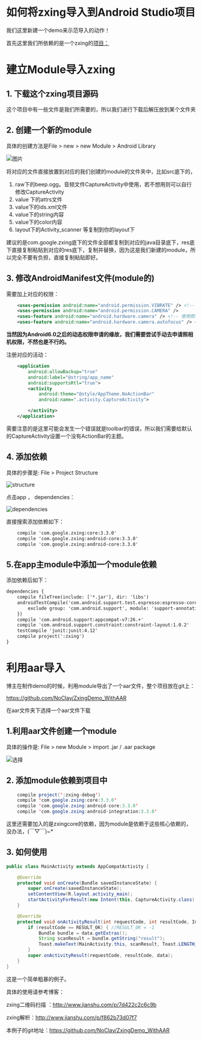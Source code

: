 # 如何将zxing导入到Android Studio项目

我们这里新建一个demo来示范导入的动作！

首先这里我们所依赖的是一个zxing的[项目：](https://github.com/NoClay/ZXingDemo.git)

# 建立Module导入zxing

## 1. 下载这个zxing项目源码

这个项目中有一些文件是我们所需要的，所以我们进行下载后解压放到某个文件夹

## 2. 创建一个新的module

具体的创建方法是File > new > new Module > Android Library

![图片](http://storage1.imgchr.com/Ehv8O.png)

将对应的文件直接放置到对应的我们创建的module的文件夹中，比如src底下的，

1. raw下的beep.ogg。音频文件CaptureActivity中使用，若不想用则可以自行修改CaptureActivity
2. value 下的attrs文件
3. value下的ids.xml文件 
4. value下的string内容
5. value下的color内容
6. layout下的Activity_scanner 等复制到你的layout下

建议的是com.google.zxing底下的文件全部都复制到对应的java目录底下，res底下直接复制粘贴到对应的res底下，复制并替换，因为这是我们新建的module，所以完全不要有负担，直接复制粘贴即好。

## 3. 修改AndroidManifest文件(module的)

需要加上对应的权限：

```xml
    <uses-permission android:name="android.permission.VIBRATE" /> <!-- 震动权限 -->
    <uses-permission android:name="android.permission.CAMERA" />
    <uses-feature android:name="android.hardware.camera" /> <!-- 使用照相机权限 -->
    <uses-feature android:name="android.hardware.camera.autofocus" /> <!-- 自动聚焦权限 -->

```

**当然因为Android6.0之后的动态权限申请的缘故，我们需要尝试手动去申请照相机权限，不然也是不行的。**

注册对应的活动：

```xml
    <application
        android:allowBackup="true"
        android:label="@string/app_name"
        android:supportsRtl="true">
        <activity
            android:theme="@style/AppTheme.NoActionBar"
            android:name=".activity.CaptureActivity">

        </activity>
    </application>
```

需要注意的是这里可能会发生一个错误就是toolbar的错误，所以我们需要给默认的CaptureActivity设置一个没有ActionBar的主题。

## 4. 添加依赖

具体的步骤是: File > Project Structure

![structure](http://storage1.imgchr.com/Ehx2D.png)

点击app ， dependencies：

![dependencies](http://storage1.imgchr.com/Ehzxe.png)

直接搜索添加依赖如下：

```xml
	compile 'com.google.zxing:core:3.3.0'
    compile 'com.google.zxing:android-core:3.3.0'
    compile 'com.google.zxing:android-core:3.3.0'
```

## 5.在app主module中添加一个module依赖

添加依赖后如下：

```xml
dependencies {
    compile fileTree(include: ['*.jar'], dir: 'libs')
    androidTestCompile('com.android.support.test.espresso:espresso-core:2.2.2', {
        exclude group: 'com.android.support', module: 'support-annotations'
    })
    compile 'com.android.support:appcompat-v7:26.+'
    compile 'com.android.support.constraint:constraint-layout:1.0.2'
    testCompile 'junit:junit:4.12'
    compile project(':zxing')
}
```

# 利用aar导入

博主在制作demo的时候，利用module导出了一个aar文件，整个项目放在git上：

https://github.com/NoClay/ZxingDemo_WithAAR

在aar文件夹下选择一个aar文件下载

## 1.利用aar文件创建一个module

具体的操作是: File > new Module > import .jar / .aar package

![选择](http://storage1.imgchr.com/E49rd.png)

## 2. 添加module依赖到项目中

```java
    compile project(':zxing-debug')
    compile 'com.google.zxing:core:3.3.0'
    compile 'com.google.zxing:android-core:3.3.0'
    compile 'com.google.zxing:android-integration:3.3.0'
```

这里还需要加入的是zxingcore的依赖，因为module是依赖于这些核心依赖的，没办法，(￣▽￣)~*

## 3. 如何使用

```java
public class MainActivity extends AppCompatActivity {

    @Override
    protected void onCreate(Bundle savedInstanceState) {
        super.onCreate(savedInstanceState);
        setContentView(R.layout.activity_main);
        startActivityForResult(new Intent(this, CaptureActivity.class), 0);
    }

    @Override
    protected void onActivityResult(int requestCode, int resultCode, Intent data) {
        if (resultCode == RESULT_OK) { //RESULT_OK = -1
            Bundle bundle = data.getExtras();
            String scanResult = bundle.getString("result");
            Toast.makeText(MainActivity.this, scanResult, Toast.LENGTH_LONG).show();
        }
        super.onActivityResult(requestCode, resultCode, data);
    }
}
```

这是一个简单粗暴的例子。

具体的使用请参考博客：

zxing二维码扫描 ：http://www.jianshu.com/p/7d422c2c6c9b

zxing解析：http://www.jianshu.com/p/f862b73d07f7

本例子的git地址：https://github.com/NoClay/ZxingDemo_WithAAR